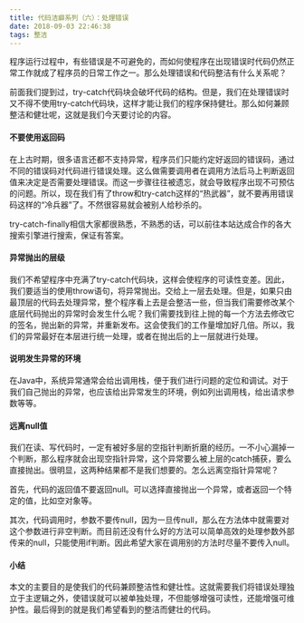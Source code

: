 ```yaml
---
title: 代码洁癖系列（六）：处理错误
date: 2018-09-03 22:46:38
tags: 整洁
---
```


程序运行过程中，有些错误是不可避免的，而如何使程序在出现错误时代码仍然正常工作就成了程序员的日常工作之一。那么处理错误和代码整洁有什么关系呢？<!-- more -->

前面我们提到过，try-catch代码块会破坏代码的结构。但是，我们在处理错误时又不得不使用try-catch代码块，这样才能让我们的程序保持健壮。那么如何兼顾整洁和健壮呢，这就是我们今天要讨论的内容。



#### 不要使用返回码

在上古时期，很多语言还都不支持异常，程序员们只能约定好返回的错误码，通过不同的错误码对代码进行错误处理。这么做需要调用者在调用方法后马上判断返回值来决定是否需要处理错误。而这一步骤往往被遗忘，就会导致程序出现不可预估的问题。所以，现在我们有了throw和try-catch这样的“热武器”，就不要再用错误码这样的“冷兵器”了。不然很容易就会被别人给秒杀的。

try-catch-finally相信大家都很熟悉，不熟悉的话，可以前往本站达成合作的各大搜索引擎进行搜索，保证有答案。

#### 异常抛出的层级

我们不希望程序中充满了try-catch代码块，这样会使程序的可读性变差。因此，我们要适当的使用throw语句，将异常抛出。交给上一层去处理。但是，如果只由最顶层的代码去处理异常，整个程序看上去是会整洁一些，但当我们需要修改某个底层代码抛出的异常时会发生什么呢？我们需要找到往上抛的每一个方法去修改它的签名，抛出新的异常，并重新发布。这会使我们的工作量增加好几倍。所以，我们的异常最好在本层进行统一处理，或者在抛出后的上一层就进行处理。



#### 说明发生异常的环境

在Java中，系统异常通常会给出调用栈，便于我们进行问题的定位和调试。对于我们自己抛出的异常，也应该给出异常发生的环境，例如列出调用栈，给出请求参数等等。



#### 远离null值

我们在读、写代码时，一定有被好多层的空指针判断折磨的经历。一不小心漏掉一个判断，那么程序就会出现空指针异常，这个异常要么被上层的catch捕获，要么直接抛出。很明显，这两种结果都不是我们想要的。怎么远离空指针异常呢？

首先，代码的返回值不要返回null。可以选择直接抛出一个异常，或者返回一个特定的值，比如空对象等。

其次，代码调用时，参数不要传null，因为一旦传null，那么在方法体中就需要对这个参数进行非空判断。而目前还没有什么好的方法可以简单高效的处理参数外部传来的null，只能使用if判断。因此希望大家在调用别的方法时尽量不要传入null。



#### 小结

本文的主要目的是使我们的代码兼顾整洁性和健壮性。这就需要我们将错误处理独立于主逻辑之外，使错误就可以被单独处理，不但能够增强可读性，还能增强可维护性。最后得到的就是我们希望看到的整洁而健壮的代码。